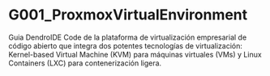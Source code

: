 # G001_ProxmoxVirtualEnvironment
Guia DendroIDE Code de la plataforma de virtualización empresarial de código abierto que integra dos potentes tecnologías de virtualización: Kernel-based Virtual Machine (KVM) para máquinas virtuales (VMs) y Linux Containers (LXC) para contenerización ligera. 
